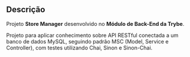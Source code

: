 ## Descrição

Projeto __Store Manager__ desenvolvido no __Módulo de Back-End da Trybe__.

Projeto para aplicar conhecimento sobre API RESTful conectada a um banco de dados MySQL, seguindo padrão MSC (Model, Service e Controller), com testes utilizando Chai, Sinon e Sinon-Chai.
